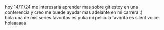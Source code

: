 hoy 14/11/24 me interesaria aprender mas sobre git estoy en una conferencia y creo me puede ayudar mas adelante en mi carrera :)  
hola
una de mis series favoritas es puka
mi pelicula favorita es silent voice
holaaaaaa